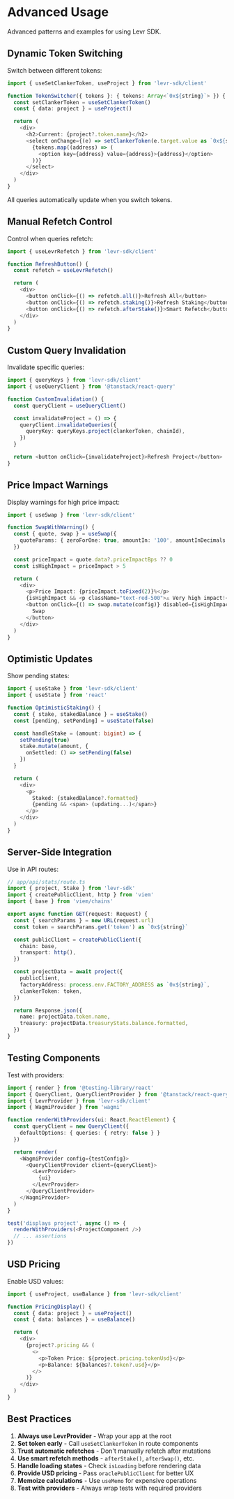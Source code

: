 # Advanced Usage

Advanced patterns and examples for using Levr SDK.

## Dynamic Token Switching

Switch between different tokens:

```typescript
import { useSetClankerToken, useProject } from 'levr-sdk/client'

function TokenSwitcher({ tokens }: { tokens: Array<`0x${string}`> }) {
  const setClankerToken = useSetClankerToken()
  const { data: project } = useProject()

  return (
    <div>
      <h2>Current: {project?.token.name}</h2>
      <select onChange={(e) => setClankerToken(e.target.value as `0x${string}`)}>
        {tokens.map((address) => (
          <option key={address} value={address}>{address}</option>
        ))}
      </select>
    </div>
  )
}
```

All queries automatically update when you switch tokens.

## Manual Refetch Control

Control when queries refetch:

```typescript
import { useLevrRefetch } from 'levr-sdk/client'

function RefreshButton() {
  const refetch = useLevrRefetch()

  return (
    <div>
      <button onClick={() => refetch.all()}>Refresh All</button>
      <button onClick={() => refetch.staking()}>Refresh Staking</button>
      <button onClick={() => refetch.afterStake()}>Smart Refetch</button>
    </div>
  )
}
```

## Custom Query Invalidation

Invalidate specific queries:

```typescript
import { queryKeys } from 'levr-sdk/client'
import { useQueryClient } from '@tanstack/react-query'

function CustomInvalidation() {
  const queryClient = useQueryClient()

  const invalidateProject = () => {
    queryClient.invalidateQueries({
      queryKey: queryKeys.project(clankerToken, chainId),
    })
  }

  return <button onClick={invalidateProject}>Refresh Project</button>
}
```

## Price Impact Warnings

Display warnings for high price impact:

```typescript
import { useSwap } from 'levr-sdk/client'

function SwapWithWarning() {
  const { quote, swap } = useSwap({
    quoteParams: { zeroForOne: true, amountIn: '100', amountInDecimals: 18, amountOutDecimals: 18 }
  })

  const priceImpact = quote.data?.priceImpactBps ?? 0
  const isHighImpact = priceImpact > 5

  return (
    <div>
      <p>Price Impact: {priceImpact.toFixed(2)}%</p>
      {isHighImpact && <p className="text-red-500">⚠️ Very high impact!</p>}
      <button onClick={() => swap.mutate(config)} disabled={isHighImpact}>
        Swap
      </button>
    </div>
  )
}
```

## Optimistic Updates

Show pending states:

```typescript
import { useStake } from 'levr-sdk/client'
import { useState } from 'react'

function OptimisticStaking() {
  const { stake, stakedBalance } = useStake()
  const [pending, setPending] = useState(false)

  const handleStake = (amount: bigint) => {
    setPending(true)
    stake.mutate(amount, {
      onSettled: () => setPending(false)
    })
  }

  return (
    <div>
      <p>
        Staked: {stakedBalance?.formatted}
        {pending && <span> (updating...)</span>}
      </p>
    </div>
  )
}
```

## Server-Side Integration

Use in API routes:

```typescript
// app/api/stats/route.ts
import { project, Stake } from 'levr-sdk'
import { createPublicClient, http } from 'viem'
import { base } from 'viem/chains'

export async function GET(request: Request) {
  const { searchParams } = new URL(request.url)
  const token = searchParams.get('token') as `0x${string}`

  const publicClient = createPublicClient({
    chain: base,
    transport: http(),
  })

  const projectData = await project({
    publicClient,
    factoryAddress: process.env.FACTORY_ADDRESS as `0x${string}`,
    clankerToken: token,
  })

  return Response.json({
    name: projectData.token.name,
    treasury: projectData.treasuryStats.balance.formatted,
  })
}
```

## Testing Components

Test with providers:

```typescript
import { render } from '@testing-library/react'
import { QueryClient, QueryClientProvider } from '@tanstack/react-query'
import { LevrProvider } from 'levr-sdk/client'
import { WagmiProvider } from 'wagmi'

function renderWithProviders(ui: React.ReactElement) {
  const queryClient = new QueryClient({
    defaultOptions: { queries: { retry: false } }
  })

  return render(
    <WagmiProvider config={testConfig}>
      <QueryClientProvider client={queryClient}>
        <LevrProvider>
          {ui}
        </LevrProvider>
      </QueryClientProvider>
    </WagmiProvider>
  )
}

test('displays project', async () => {
  renderWithProviders(<ProjectComponent />)
  // ... assertions
})
```

## USD Pricing

Enable USD values:

```typescript
import { useProject, useBalance } from 'levr-sdk/client'

function PricingDisplay() {
  const { data: project } = useProject()
  const { data: balances } = useBalance()

  return (
    <div>
      {project?.pricing && (
        <>
          <p>Token Price: ${project.pricing.tokenUsd}</p>
          <p>Balance: ${balances?.token?.usd}</p>
        </>
      )}
    </div>
  )
}
```

## Best Practices

1. **Always use LevrProvider** - Wrap your app at the root
2. **Set token early** - Call `useSetClankerToken` in route components
3. **Trust automatic refetches** - Don't manually refetch after mutations
4. **Use smart refetch methods** - `afterStake()`, `afterSwap()`, etc.
5. **Handle loading states** - Check `isLoading` before rendering data
6. **Provide USD pricing** - Pass `oraclePublicClient` for better UX
7. **Memoize calculations** - Use `useMemo` for expensive operations
8. **Test with providers** - Always wrap tests with required providers
